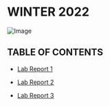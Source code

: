 # **WINTER 2022**

![Image](https://external-content.duckduckgo.com/iu/?u=http%3A%2F%2Fwallpapercave.com%2Fwp%2FYQ9Usfh.jpg&f=1&nofb=1)

## **TABLE OF CONTENTS**
* [Lab Report 1](https://ayoung001.github.io/cse15l-lab-reports/lab-report-1-week-2.html)

* [Lab Report 2](https://ayoung001.github.io/cse15l-lab-reports/lab-report-2-week-4.html)

* [Lab Report 3](https://ayoung001.github.io/cse15l-lab-reports/lab-report-3-week-6.html)
